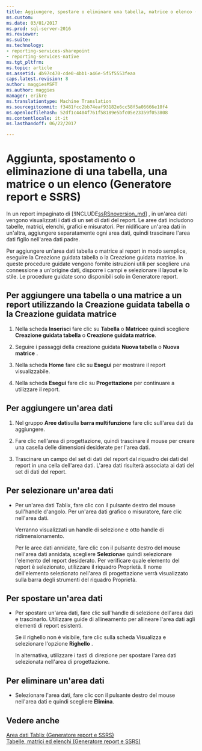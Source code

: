 ```yaml
---
title: Aggiungere, spostare o eliminare una tabella, matrice o elenco (Generatore Report e SSRS) | Documenti Microsoft
ms.custom: 
ms.date: 03/01/2017
ms.prod: sql-server-2016
ms.reviewer: 
ms.suite: 
ms.technology:
- reporting-services-sharepoint
- reporting-services-native
ms.tgt_pltfrm: 
ms.topic: article
ms.assetid: 4b97c470-cde0-4bb1-a46e-5f5f5553feaa
caps.latest.revision: 8
author: maggiesMSFT
ms.author: maggies
manager: erikre
ms.translationtype: Machine Translation
ms.sourcegitcommit: f3481fcc2bb74eaf93182e6cc58f5a06666e10f4
ms.openlocfilehash: 52df1c4404f761f58189e5bfc05e23359f053808
ms.contentlocale: it-it
ms.lasthandoff: 06/22/2017

---
```

# <a name="add-move-or-delete-a-table-matrix-or-list-report-builder-and-ssrs"></a>Aggiunta, spostamento o eliminazione di una tabella, una matrice o un elenco (Generatore report e SSRS)
  In un report impaginato di [!INCLUDE[ssRSnoversion_md](../../includes/ssrsnoversion-md.md)] , in un'area dati vengono visualizzati i dati di un set di dati del report. Le aree dati includono tabelle, matrici, elenchi, grafici e misuratori. Per nidificare un'area dati in un'altra, aggiungere separatamente ogni area dati, quindi trascinare l'area dati figlio nell'area dati padre.  
  
 Per aggiungere un'area dati tabella o matrice al report in modo semplice, eseguire la Creazione guidata tabella o la Creazione guidata matrice. In queste procedure guidate vengono fornite istruzioni utili per scegliere una connessione a un'origine dati, disporre i campi e selezionare il layout e lo stile. Le procedure guidate sono disponibili solo in Generatore report.  
  
## <a name="to-add-a-table-or-matrix-to-a-report-by-using-the-new-table-or-new-matrix-wizard"></a>Per aggiungere una tabella o una matrice a un report utilizzando la Creazione guidata tabella o la Creazione guidata matrice  
  
1.  Nella scheda **Inserisci** fare clic su **Tabella** o **Matrice**e quindi scegliere **Creazione guidata tabella** o **Creazione guidata matrice**.  
  
2.  Seguire i passaggi della creazione guidata **Nuova tabella** o **Nuova matrice** .  
  
3.  Nella scheda **Home** fare clic su **Esegui** per mostrare il report visualizzabile.  
  
4.  Nella scheda **Esegui** fare clic su **Progettazione** per continuare a utilizzare il report.  
  
## <a name="to-add-a-data-region"></a>Per aggiungere un'area dati  
  
1.  Nel gruppo **Aree dati**sulla **barra multifunzione** fare clic sull'area dati da aggiungere.  
  
2.  Fare clic nell'area di progettazione, quindi trascinare il mouse per creare una casella delle dimensioni desiderate per l'area dati.  
  
3.  Trascinare un campo del set di dati del report dal riquadro dei dati del report in una cella dell'area dati. L'area dati risulterà associata ai dati del set di dati del report.  
  
## <a name="to-select-a-data-region"></a>Per selezionare un'area dati  
  
-   Per un'area dati Tablix, fare clic con il pulsante destro del mouse sull'handle d'angolo. Per un'area dati grafico o misuratore, fare clic nell'area dati.  
  
     Verranno visualizzati un handle di selezione e otto handle di ridimensionamento.  
  
     Per le aree dati annidate, fare clic con il pulsante destro del mouse nell'area dati annidata, scegliere **Seleziona**e quindi selezionare l'elemento del report desiderato. Per verificare quale elemento del report è selezionato, utilizzare il riquadro Proprietà. Il nome dell'elemento selezionato nell'area di progettazione verrà visualizzato sulla barra degli strumenti del riquadro Proprietà.  
  
## <a name="to-move-a-data-region"></a>Per spostare un'area dati  
  
-   Per spostare un'area dati, fare clic sull'handle di selezione dell'area dati e trascinarlo. Utilizzare guide di allineamento per allineare l'area dati agli elementi di report esistenti.  
  
     Se il righello non è visibile, fare clic sulla scheda Visualizza e selezionare l'opzione **Righello** .  
  
     In alternativa, utilizzare i tasti di direzione per spostare l'area dati selezionata nell'area di progettazione.  
  
## <a name="to-delete-a-data-region"></a>Per eliminare un'area dati  
  
-   Selezionare l'area dati, fare clic con il pulsante destro del mouse nell'area dati e quindi scegliere **Elimina**.  
  
## <a name="see-also"></a>Vedere anche  
 [Area dati Tablix &#40;Generatore report e SSRS&#41;](../../reporting-services/report-design/tablix-data-region-report-builder-and-ssrs.md)   
 [Tabelle, matrici ed elenchi &#40;Generatore report e SSRS&#41;](../../reporting-services/report-design/tables-matrices-and-lists-report-builder-and-ssrs.md)  
  
  
